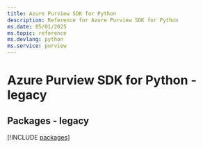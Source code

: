 ```yaml
---
title: Azure Purview SDK for Python
description: Reference for Azure Purview SDK for Python
ms.date: 05/01/2025
ms.topic: reference
ms.devlang: python
ms.service: purview
---
```

# Azure Purview SDK for Python - legacy
## Packages - legacy
[!INCLUDE [packages](purview-index.md)]